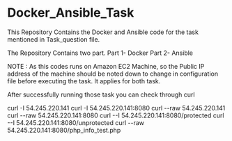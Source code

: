 # Docker_Ansible_Task
This Repository Contains the Docker and Ansible code for the task mentioned in Task_question file.

The Repository Contains two part. Part 1- Docker Part 2- Ansible

NOTE : As this codes runs on Amazon EC2 Machine, so the Public IP address of the machine should be noted down to change in configuration file before executing the task. It applies for both task.


After successfully running those task you can check through curl

curl -I 54.245.220.141
curl -I 54.245.220.141:8080
curl --raw 54.245.220.141
curl --raw 54.245.220.141:8080
curl --I 54.245.220.141:8080/protected
curl --I 54.245.220.141:8080/unprotected
curl --raw 54.245.220.141:8080/php_info_test.php
